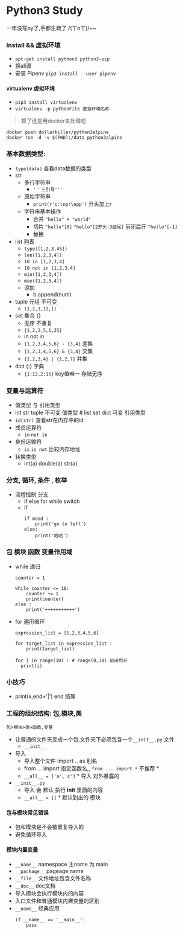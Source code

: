 Python3 Study
===

一年没写py了,手都生疏了 /(ㄒoㄒ)/~~

### Install && 虚拟环境
- `apt-get install python3 python3-pip`
- 换ali源
- 安装 Pipenv `pip3 install --user pipenv` 
####  virtualenv 虚拟环境
- `pip3 install virtualenv`
- `virtualenv -p pythonFile 虚拟环境名称`
> 算了还是用docker来处理吧
```
docker push dollarkiller/python3alpine
docker run -d -v $(PWD):/data python3alpine
```

### 基本数据类型:
- `type(data)` 查看data数据的类型
- str
  - 多行字符串
    - `'''三引号'''`
  - 原始字符串 
    - `print(r'c:\npr\npp')` 开头加上r
  - 字符串基本操作
    - 合并 `"hello" + "world"`
    - 切片  `"hello"[0]` `"hello"[2开头:3结尾]` 前闭后开 `"hello"[-1]`
    - 替换
- list 列表
  - `type([1,2,3,45])`
  - `len([1,2,3,4])`
  - `10 in [1,2,3,4]`
  - `10 not in [1,2,3,4]`
  - `min([1,2,3,4])`
  - `max([1,2,3,4])`
  - 添加
    - b.append(num)
- tuple 元组 不可变
  - `(1,2,3,12,1)`
- set 集合 {}
  - 无序 不重复
  - `{1,2,3,5,1,25}`
  - in not in
  - `{1,2,3,4,5,6} - {3,4}` 差集
  - `{1,2,3,4,5,6} & {3,4}` 交集
  - `{1,2,3,4} | {1,2,7}` 并集
- dict {:} 字典
  - `{1:12,2:15}` key值唯一 存储无序

### 变量与运算符
- 值类型 与 引用类型
- int str tuple 不可变 值类型  #  list set dict 可变 引用类型
- `id(str)` 查看str在内存中的id
- 成员运算符
  - `in` `not in`
- 身份运输符
  - `is` `is not` 比较内存地址
- 转换类型
  - int(a) double(a) str(a)

### 分支, 循环, 条件 , 枚举
- 流程控制 分支
  - if else for while switch
  - if
    ```
    if mood :
        print('go to left')
    else:
        print('哈哈')
    ```

### 包 模块 函数 变量作用域
- while 递归
  ```
  counter = 1

  while counter <= 10:
      counter += 1
      print(counter)
  else :
      print('+++++++++++')

  ```
- for 遍历循环
  ```
  expression_list = [1,2,3,4,5,6]

  for target_list in expression_list :
      print(target_list)
  ```

  ```
  for i in range(10) : # range(0,10) 前闭后开
    print(i)
  ```

### 小技巧
- print(x,end='|') end 结尾

### 工程的组织结构: 包,模块,类
`包>模块>类>函数,变量`
- 让普通的文件夹变成一个包,文件夹下必须包含一个`__init__.py` 文件
  - `__init__` 
- 导入
  - 导入整个文件 import .. as 别名 
  - from ... import 指定函数名,, `from ... import *` 不推荐 * 
  - `__all__ = ['a','c']` * 导入 对外暴露的 
- `__init__.py`
  - 导入 会 默认 执行 __init__ 里面的内容
  - `__all__ = []` * 默认到出的 模块

#### 包与模块常见错误
- 包和模块是不会被重复导入的
- 避免循环导入

#### 模块内置变量
- `__name__`  namespace 主name 为 main
- `__package__`  pageage name
- `__file__` 文件地址包含文件名称
- `__doc__` doc文档
- 导入模块会执行模块内的内容
- 入口文件和普通模块内置变量的区别
- `__name__` 经典应用
  ```
  if __name__ == '__main__':
      pass
  ```
  
